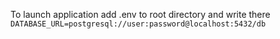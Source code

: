 To launch application add .env to root directory and write there
``
DATABASE_URL=postgresql://user:password@localhost:5432/db
``
